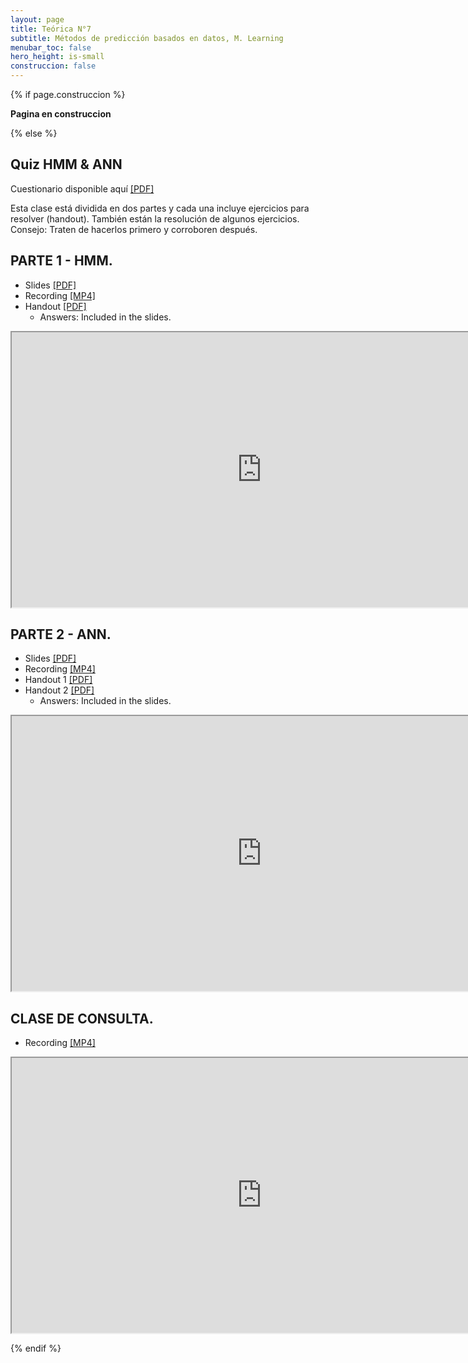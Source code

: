 ```yaml
---
layout: page
title: Teórica N°7
subtitle: Métodos de predicción basados en datos, M. Learning
menubar_toc: false
hero_height: is-small
construccion: false
---
```


{% if page.construccion %}

**Pagina en construccion**

{% else %}

## Quiz HMM & ANN

Cuestionario disponible aquí [[PDF]](https://drive.google.com/file/d/110S8TKD-LLg_iQPzCR1_2daodsB1dlvE/view?usp=sharing)

Esta clase está dividida en dos partes y cada una incluye ejercicios para resolver (handout). También están la resolución de algunos ejercicios. Consejo: Traten de hacerlos primero y corroboren después.

## PARTE 1 - HMM.

- Slides [[PDF]](https://drive.google.com/file/d/1ASe7wOv7a92WyA4GnoNgoCE-xE47POaR/view?usp=sharing)
- Recording [[MP4]](https://drive.google.com/file/d/1LQ06HbIoUmE0qqcrZL2StoSfm31zgJSH/view?usp=sharing)
- Handout [[PDF]](https://drive.google.com/file/d/1NARfk5sFRCJ4fZbN1iYgEcIJChfiP8Gc/view?usp=sharing)
    - Answers: Included in the slides.

<iframe src="https://drive.google.com/file/d/1LQ06HbIoUmE0qqcrZL2StoSfm31zgJSH/preview" width="800" height="440"></iframe>


## PARTE 2 - ANN.

- Slides [[PDF]](https://drive.google.com/file/d/1yr_g_0f1VwW2AtBLEqbD7kS6GpuuOp8h/view?usp=sharing)
- Recording [[MP4]](https://drive.google.com/file/d/1MTplvYeHPCLs2guMqa6Zhou6Zq9d7rEf/view?usp=sharing)
- Handout 1 [[PDF]](https://drive.google.com/file/d/1wiWL3AvtHt-NhOrWszd51vhc00HXBob9/view?usp=sharing)
- Handout 2 [[PDF]](https://drive.google.com/file/d/1pypSx_KBtNP0wUKQ9h0zPenCA9pOum8s/view?usp=sharing)
    - Answers: Included in the slides.

<iframe src="https://drive.google.com/file/d/1MTplvYeHPCLs2guMqa6Zhou6Zq9d7rEf/preview" width="800" height="440"></iframe>

## CLASE DE CONSULTA.
- Recording [[MP4]](https://drive.google.com/file/d/1clHFkc87QgDVur3-Gnqc6PVUaDKh8y-U/view?usp=sharing)

<iframe src="https://drive.google.com/file/d/1clHFkc87QgDVur3-Gnqc6PVUaDKh8y-U/preview" width="800" height="440"></iframe>


{% endif %}